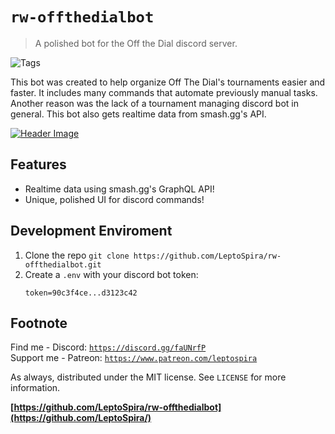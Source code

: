 # `rw-offthedialbot`
> A polished bot for the Off the Dial discord server.

![Tags][tag-image]

This bot was created to help organize Off The Dial's tournaments easier and faster. It includes many commands that automate previously manual tasks. Another reason was the lack of a tournament managing discord bot in general. This bot also gets realtime data from smash.gg's API.

[![Header Image](offthedialbanner.png)](https://discord.gg/xWkx8SZ)

## Features
- Realtime data using smash.gg's GraphQL API!
- Unique, polished UI for discord commands!

<!--
## Usage
![Example Output][example-output] <!-- Picture of someone using the help command -->

## Development Enviroment
1. Clone the repo `git clone https://github.com/LeptoSpira/rw-offthedialbot.git`
2. Create a `.env` with your discord bot token:
   ```
   token=90c3f4ce...d3123c42
   ```

## Footnote
Find me - Discord: [`https://discord.gg/faUNrfP`](https://discord.gg/faUNrfP)  
Support me - Patreon: [`https://www.patreon.com/leptospira`](https://www.patreon.com/leptospira)  

As always, distributed under the MIT license. See `LICENSE` for more information.

**[https://github.com/LeptoSpira/rw-offthedialbot](https://github.com/LeptoSpira/)**

<!-- Markdown link & img dfn's -->
[tag-image]: https://img.shields.io/github/license/LeptoSpira/rw-offthedialbot.svg
[example-output]: https://github.com/LeptoSpira/rw-offthedialbot/example-output.png
